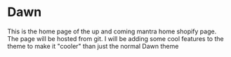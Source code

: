 # Dawn

This is the home page of the up and coming mantra home shopify page. The page will be hosted from git. 
I will be adding some cool features to the theme to make it "cooler" than just the normal Dawn theme